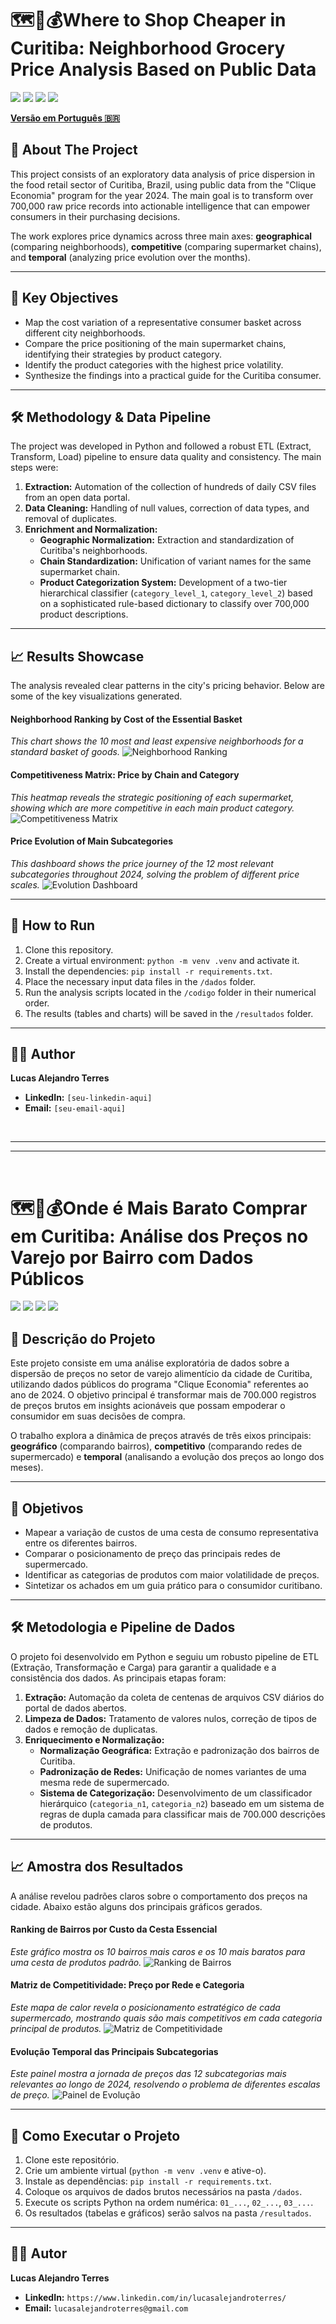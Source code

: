 # 🗺️🛒💰Where to Shop Cheaper in Curitiba: Neighborhood Grocery Price Analysis Based on Public Data

[<img src="https://img.shields.io/badge/Python-3.11-3776AB?style=for-the-badge&logo=python&logoColor=white" />](https://www.python.org/)
[<img src="https://img.shields.io/badge/Pandas-1.5-150458?style=for-the-badge&logo=pandas&logoColor=white" />](https://pandas.pydata.org/)
[<img src="https://img.shields.io/badge/Matplotlib-3.7-891845?style=for-the-badge&logo=matplotlib&logoColor=white" />](https://matplotlib.org/)
[<img src="https://img.shields.io/badge/Seaborn-0.12-09435b?style=for-the-badge&logo=seaborn&logoColor=white" />](https://seaborn.pydata.org/)

[**Versão em Português 🇧🇷**](#-a-geografia-dos-preços-uma-análise-exploratória-do-varejo-em-curitiba)

## 📖 About The Project

This project consists of an exploratory data analysis of price dispersion in the food retail sector of Curitiba, Brazil, using public data from the "Clique Economia" program for the year 2024. The main goal is to transform over 700,000 raw price records into actionable intelligence that can empower consumers in their purchasing decisions.

The work explores price dynamics across three main axes: **geographical** (comparing neighborhoods), **competitive** (comparing supermarket chains), and **temporal** (analyzing price evolution over the months).

---

## 🎯 Key Objectives

* Map the cost variation of a representative consumer basket across different city neighborhoods.
* Compare the price positioning of the main supermarket chains, identifying their strategies by product category.
* Identify the product categories with the highest price volatility.
* Synthesize the findings into a practical guide for the Curitiba consumer.

---

## 🛠️ Methodology & Data Pipeline

The project was developed in Python and followed a robust ETL (Extract, Transform, Load) pipeline to ensure data quality and consistency. The main steps were:
1.  **Extraction:** Automation of the collection of hundreds of daily CSV files from an open data portal.
2.  **Data Cleaning:** Handling of null values, correction of data types, and removal of duplicates.
3.  **Enrichment and Normalization:**
    * **Geographic Normalization:** Extraction and standardization of Curitiba's neighborhoods.
    * **Chain Standardization:** Unification of variant names for the same supermarket chain.
    * **Product Categorization System:** Development of a two-tier hierarchical classifier (`category_level_1`, `category_level_2`) based on a sophisticated rule-based dictionary to classify over 700,000 product descriptions.

---

## 📈 Results Showcase

The analysis revealed clear patterns in the city's pricing behavior. Below are some of the key visualizations generated.

#### Neighborhood Ranking by Cost of the Essential Basket
*This chart shows the 10 most and least expensive neighborhoods for a standard basket of goods.*
![Neighborhood Ranking](results/graphs/1_grafico_ranking_bairros.png)

#### Competitiveness Matrix: Price by Chain and Category
*This heatmap reveals the strategic positioning of each supermarket, showing which are more competitive in each main product category.*
![Competitiveness Matrix](results/graphs/3_grafico_matriz_competitividade.png)

#### Price Evolution of Main Subcategories
*This dashboard shows the price journey of the 12 most relevant subcategories throughout 2024, solving the problem of different price scales.*
![Evolution Dashboard](results/graphs/painel_evolucao_subcategorias.png)

---

## 🚀 How to Run

1.  Clone this repository.
2.  Create a virtual environment: `python -m venv .venv` and activate it.
3.  Install the dependencies: `pip install -r requirements.txt`.
4.  Place the necessary input data files in the `/dados` folder.
5.  Run the analysis scripts located in the `/codigo` folder in their numerical order.
6.  The results (tables and charts) will be saved in the `/resultados` folder.

---

## 👨‍💻 Author

**Lucas Alejandro Terres**

* **LinkedIn:** `[seu-linkedin-aqui]`
* **Email:** `[seu-email-aqui]`

&nbsp;
&nbsp;

---
---

&nbsp;
&nbsp;

# 🗺️🛒💰Onde é Mais Barato Comprar em Curitiba: Análise dos Preços no Varejo por Bairro com Dados Públicos

[<img src="https://img.shields.io/badge/Python-3.11-3776AB?style=for-the-badge&logo=python&logoColor=white" />](https://www.python.org/)
[<img src="https://img.shields.io/badge/Pandas-1.5-150458?style=for-the-badge&logo=pandas&logoColor=white" />](https://pandas.pydata.org/)
[<img src="https://img.shields.io/badge/Matplotlib-3.7-891845?style=for-the-badge&logo=matplotlib&logoColor=white" />](https://matplotlib.org/)
[<img src="https://img.shields.io/badge/Seaborn-0.12-09435b?style=for-the-badge&logo=seaborn&logoColor=white" />](https://seaborn.pydata.org/)


## 📖 Descrição do Projeto

Este projeto consiste em uma análise exploratória de dados sobre a dispersão de preços no setor de varejo alimentício da cidade de Curitiba, utilizando dados públicos do programa "Clique Economia" referentes ao ano de 2024. O objetivo principal é transformar mais de 700.000 registros de preços brutos em insights acionáveis que possam empoderar o consumidor em suas decisões de compra.

O trabalho explora a dinâmica de preços através de três eixos principais: **geográfico** (comparando bairros), **competitivo** (comparando redes de supermercado) e **temporal** (analisando a evolução dos preços ao longo dos meses).

---

## 🎯 Objetivos

* Mapear a variação de custos de uma cesta de consumo representativa entre os diferentes bairros.
* Comparar o posicionamento de preço das principais redes de supermercado.
* Identificar as categorias de produtos com maior volatilidade de preços.
* Sintetizar os achados em um guia prático para o consumidor curitibano.

---

## 🛠️ Metodologia e Pipeline de Dados

O projeto foi desenvolvido em Python e seguiu um robusto pipeline de ETL (Extração, Transformação e Carga) para garantir a qualidade e a consistência dos dados. As principais etapas foram:
1.  **Extração:** Automação da coleta de centenas de arquivos CSV diários do portal de dados abertos.
2.  **Limpeza de Dados:** Tratamento de valores nulos, correção de tipos de dados e remoção de duplicatas.
3.  **Enriquecimento e Normalização:**
    * **Normalização Geográfica:** Extração e padronização dos bairros de Curitiba.
    * **Padronização de Redes:** Unificação de nomes variantes de uma mesma rede de supermercado.
    * **Sistema de Categorização:** Desenvolvimento de um classificador hierárquico (`categoria_n1`, `categoria_n2`) baseado em um sistema de regras de dupla camada para classificar mais de 700.000 descrições de produtos.

---

## 📈 Amostra dos Resultados

A análise revelou padrões claros sobre o comportamento dos preços na cidade. Abaixo estão alguns dos principais gráficos gerados.

#### Ranking de Bairros por Custo da Cesta Essencial
*Este gráfico mostra os 10 bairros mais caros e os 10 mais baratos para uma cesta de produtos padrão.*
![Ranking de Bairros](resultados/graficos/1_grafico_ranking_bairros.png)

#### Matriz de Competitividade: Preço por Rede e Categoria
*Este mapa de calor revela o posicionamento estratégico de cada supermercado, mostrando quais são mais competitivos em cada categoria principal de produtos.*
![Matriz de Competitividade](resultados/graficos/3_grafico_matriz_competitividade.png)

#### Evolução Temporal das Principais Subcategorias
*Este painel mostra a jornada de preços das 12 subcategorias mais relevantes ao longo de 2024, resolvendo o problema de diferentes escalas de preço.*
![Painel de Evolução](resultados/graficos/painel_evolucao_subcategorias.png)

---

## 🚀 Como Executar o Projeto

1.  Clone este repositório.
2.  Crie um ambiente virtual (`python -m venv .venv` e ative-o).
3.  Instale as dependências: `pip install -r requirements.txt`.
4.  Coloque os arquivos de dados brutos necessários na pasta `/dados`.
5.  Execute os scripts Python na ordem numérica: `01_...`, `02_...`, `03_...`.
6.  Os resultados (tabelas e gráficos) serão salvos na pasta `/resultados`.

---

## 👨‍💻 Autor

**Lucas Alejandro Terres**

* **LinkedIn:** `https://www.linkedin.com/in/lucasalejandroterres/`
* **Email:** `lucasalejandroterres@gmail.com`
